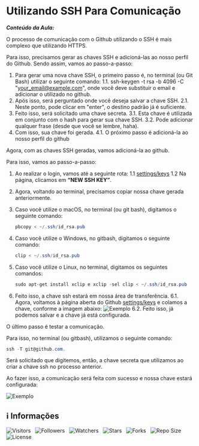 <!-- Título -->
# Utilizando SSH Para Comunicação

***Conteúdo da Aula:***

O processo de comunicação com o Github utilizando o SSH é mais complexo que utilizando HTTPS.

Para isso, precisamos gerar as chaves SSH e adicioná-las ao nosso perfil do Github. Sendo assim, vamos ao passo-a-passo:

1. Para gerar uma nova chave SSH, o primeiro passo é, no terminal (ou Git Bash) utilizar o seguinte comando:
    1.1. ssh-keygen -t rsa -b 4096 -C "<your_email@example.com>", onde você deve substituir o email e adicionar o utilizado no github.
2. Após isso, será perguntado onde você deseja salvar a chave SSH.
    2.1. Neste ponto, pode clicar em "enter", o destino padrão já é suficiente.
3. Feito isso, será solicitado uma chave secreta.
  3.1. Esta chave é utilizada em conjunto com o hash para gerar sua chave SSH.
  3.2. Pode adicionar qualquer frase (desde que você se lembre, haha).
4. Com isso, sua chave foi gerada.
  4.1. O próximo passo é adicioná-la ao nosso perfil do github

Agora, com as chaves SSH geradas, vamos adicioná-la ao github.

Para isso, vamos ao passo-a-passo:

1. Ao realizar o login, vamos até a seguinte rota:
  1.1 [settings/keys](https://github.com/settings/keys "Clique aqui")
  1.2 Na página, clicamos em **“NEW SSH KEY”**.
2. Agora, voltando ao terminal, precisamos copiar nossa chave gerada anteriormente.
3. Caso você utilize o macOS, no terminal (ou git bash), digitamos o seguinte comando:

    ```powershell
    pbcopy < ~/.ssh/id_rsa.pub
    ```

4. Caso você utilize o Windows, no gitbash, digitamos o seguinte comando:

    ```powershell
    clip < ~/.ssh/id_rsa.pub
    ```

5. Caso você utilize o Linux, no terminal, digitamos os seguintes comandos:

    ```powershell
    sudo apt-get install xclip e xclip -sel clip < ~/.ssh/id_rsa.pub
    ```

6. Feito isso, a chave ssh estará em nossa área de transferência.
  6.1. Agora, voltamos à página aberta do Github [settings/keys](https://github.com/settings/keys) e colamos a chave, conforme a imagem abaixo:
    ![Exemplo](https://d2v0x26thbzlwf.cloudfront.net/prod/527/img/rId15uih22wf4.enz.png)
  6.2. Feito isso, já podemos salvar e a chave já está configurada.

O último passo é testar a comunicação.

Para isso, no terminal (ou gitbash), utilizamos o seguinte comando:

```powershell
ssh -T git@github.com.
```

Será solicitado que digitemos, então, a chave secreta que utilizamos ao criar a chave ssh no processo anterior.

Ao fazer isso, a comunicação será feita com sucesso e nossa chave estará configurada:

![Exemplo](https://d2v0x26thbzlwf.cloudfront.net/prod/527/img/rId17jbhg53xl.ocz.png)

<!-- Informações -->
## &#8505; Informações

![Visitors](https://api.visitorbadge.io/api/visitors?path=Devsgeeknerd%2Fcla-uti-ssh-par-com-com-htt-ssh-git-fun-bas&label=Visitantes&labelColor=%23700070&labelStyle=none&countColor=%23000fff&style=plastic&color=%23ffffff "Total de Visitantes")
&nbsp;
![Followers](https://img.shields.io/github/followers/Devsgeeknerd?style=p&label=Seguidores&labelColor=800080&color=000fff "Total de Seguidores")
&nbsp;
![Watchers](https://img.shields.io/github/watchers/Devsgeeknerd/cla-uti-ssh-par-com-com-htt-ssh-git-fun-bas?style=p&label=Observadores&labelColor=800080&color=000fff "Total de Observadores")
&nbsp;
![Stars](https://img.shields.io/github/stars/Devsgeeknerd/cla-uti-ssh-par-com-com-htt-ssh-git-fun-bas?style=p&label=Estrelas&labelColor=800080&color=000fff "Total de Estrelas")
&nbsp;
![Forks](https://img.shields.io/github/forks/Devsgeeknerd/cla-uti-ssh-par-com-com-htt-ssh-git-fun-bas?style=p&label=Bifurcações&labelColor=800080&color=000fff "Total de Bifurcações")
&nbsp;
![Repo Size](https://img.shields.io/github/repo-size/Devsgeeknerd/cla-uti-ssh-par-com-com-htt-ssh-git-fun-bas?style=p&label=Tamanho&labelColor=800080&color=000fff "Tamanho do Repositório")
&nbsp;
![License](https://img.shields.io/github/license/Devsgeeknerd/cla-uti-ssh-par-com-com-htt-ssh-git-fun-bas?style=p&label=Licença&labelColor=800080&color=000fff "Licença do Repositório")
